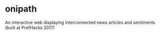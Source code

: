 # onipath

An interactive web displaying interconnected news articles and sentiments (built at ProfHacks 2017)

